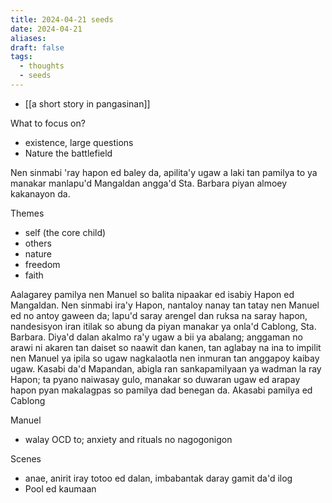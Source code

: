 ```yaml
---
title: 2024-04-21 seeds
date: 2024-04-21
aliases: 
draft: false
tags:
  - thoughts
  - seeds
---
```

- [[a short story in pangasinan]]

What to focus on?
- existence, large questions
- Nature the battlefield

Nen sinmabi 'ray hapon ed baley da, apilita'y ugaw a laki tan pamilya to ya manakar manlapu'd Mangaldan angga'd Sta. Barbara piyan almoey kakanayon da.

Themes
- self (the core child)
- others
- nature
- freedom
- faith

Aalagarey pamilya nen Manuel so balita nipaakar ed isabiy Hapon ed Mangaldan. Nen sinmabi ira'y Hapon, nantaloy nanay tan tatay nen Manuel ed no antoy gaween da; lapu'd saray arengel dan ruksa na saray hapon, nandesisyon iran itilak so abung da piyan manakar ya onla'd Cablong, Sta. Barbara. Diya'd dalan akalmo ra'y ugaw a bii ya abalang; anggaman no arawi ni akaren tan daiset so naawit dan kanen, tan aglabay na ina to impilit nen Manuel ya ipila so ugaw nagkalaotla nen inmuran tan anggapoy kaibay ugaw. Kasabi da'd Mapandan, abigla ran sankapamilyaan ya wadman la ray Hapon; ta pyano naiwasay gulo, manakar so duwaran ugaw ed arapay hapon pyan makalagpas so pamilya dad benegan da. Akasabi pamilya ed Cablong


Manuel
- walay OCD to; anxiety and rituals no nagogonigon

Scenes
- anae, anirit iray totoo ed dalan, imbabantak daray gamit da'd ilog
- Pool ed kaumaan